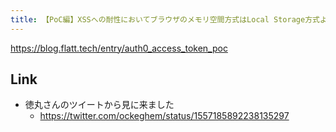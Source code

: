 ```yaml
---
title: 【PoC編】XSSへの耐性においてブラウザのメモリ空間方式はLocal Storage方式より安全か？ - Flatt Security Blog
---
```


https://blog.flatt.tech/entry/auth0_access_token_poc

## Link

- 徳丸さんのツイートから見に来ました
  - https://twitter.com/ockeghem/status/1557185892238135297

